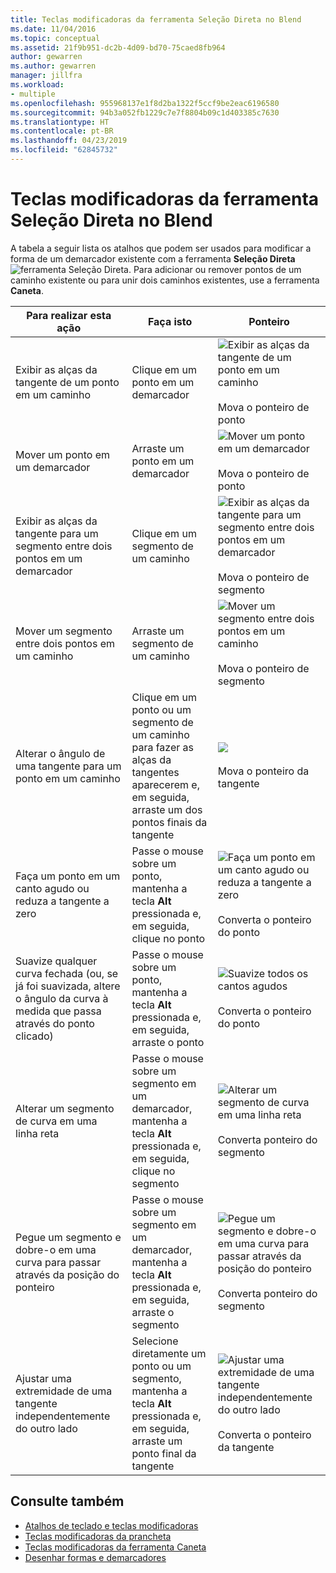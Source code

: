 ```yaml
---
title: Teclas modificadoras da ferramenta Seleção Direta no Blend
ms.date: 11/04/2016
ms.topic: conceptual
ms.assetid: 21f9b951-dc2b-4d09-bd70-75caed8fb964
author: gewarren
ms.author: gewarren
manager: jillfra
ms.workload:
- multiple
ms.openlocfilehash: 955968137e1f8d2ba1322f5ccf9be2eac6196580
ms.sourcegitcommit: 94b3a052fb1229c7e7f8804b09c1d403385c7630
ms.translationtype: HT
ms.contentlocale: pt-BR
ms.lasthandoff: 04/23/2019
ms.locfileid: "62845732"
---
```

# <a name="direct-selection-tool-modifier-keys-in-blend"></a>Teclas modificadoras da ferramenta Seleção Direta no Blend
A tabela a seguir lista os atalhos que podem ser usados para modificar a forma de um demarcador existente com a ferramenta **Seleção Direta** ![ferramenta Seleção Direta](../designers/media/6dd6571f-c116-451d-8dd2-1f88b8406362.png). Para adicionar ou remover pontos de um caminho existente ou para unir dois caminhos existentes, use a ferramenta **Caneta**.

|Para realizar esta ação|Faça isto|Ponteiro|
| - |-------------|-------------|
|Exibir as alças da tangente de um ponto em um caminho|Clique em um ponto em um demarcador|![Exibir as alças da tangente de um ponto em um caminho](../designers/media/cfcc5f41-a666-4524-a958-50b9051130ca.png)<br /><br /> Mova o ponteiro de ponto|
|Mover um ponto em um demarcador|Arraste um ponto em um demarcador|![Mover um ponto em um demarcador](../designers/media/cfcc5f41-a666-4524-a958-50b9051130ca.png)<br /><br /> Mova o ponteiro de ponto|
|Exibir as alças da tangente para um segmento entre dois pontos em um demarcador|Clique em um segmento de um caminho|![Exibir as alças da tangente para um segmento entre dois pontos em um demarcador](../designers/media/2ace930f-98fa-410b-92cf-7a4b88503ee7.png)<br /><br /> Mova o ponteiro de segmento|
|Mover um segmento entre dois pontos em um caminho|Arraste um segmento de um caminho|![Mover um segmento entre dois pontos em um caminho](../designers/media/2ace930f-98fa-410b-92cf-7a4b88503ee7.png)<br /><br /> Mova o ponteiro de segmento|
|Alterar o ângulo de uma tangente para um ponto em um caminho|Clique em um ponto ou um segmento de um caminho para fazer as alças da tangentes aparecerem e, em seguida, arraste um dos pontos finais da tangente|![](../designers/media/beb1a907-1e50-450c-aab3-4d7026f5e426.png)<br /><br /> Mova o ponteiro da tangente|
|Faça um ponto em um canto agudo ou reduza a tangente a zero|Passe o mouse sobre um ponto, mantenha a tecla **Alt** pressionada e, em seguida, clique no ponto|![Faça um ponto em um canto agudo ou reduza a tangente a zero](../designers/media/21197b10-aba4-4a9d-8145-647d0ba8e518.png)<br /><br /> Converta o ponteiro do ponto|
|Suavize qualquer curva fechada (ou, se já foi suavizada, altere o ângulo da curva à medida que passa através do ponto clicado)|Passe o mouse sobre um ponto, mantenha a tecla **Alt** pressionada e, em seguida, arraste o ponto|![Suavize todos os cantos agudos](../designers/media/21197b10-aba4-4a9d-8145-647d0ba8e518.png)<br /><br /> Converta o ponteiro do ponto|
|Alterar um segmento de curva em uma linha reta|Passe o mouse sobre um segmento em um demarcador, mantenha a tecla **Alt** pressionada e, em seguida, clique no segmento|![Alterar um segmento de curva em uma linha reta](../designers/media/975a855a-8536-441f-97ed-2f1496e416bf.png)<br /><br /> Converta ponteiro do segmento|
|Pegue um segmento e dobre-o em uma curva para passar através da posição do ponteiro|Passe o mouse sobre um segmento em um demarcador, mantenha a tecla **Alt** pressionada e, em seguida, arraste o segmento|![Pegue um segmento e dobre-o em uma curva para passar através da posição do ponteiro](../designers/media/975a855a-8536-441f-97ed-2f1496e416bf.png)<br /><br /> Converta ponteiro do segmento|
|Ajustar uma extremidade de uma tangente independentemente do outro lado|Selecione diretamente um ponto ou um segmento, mantenha a tecla **Alt** pressionada e, em seguida, arraste um ponto final da tangente|![Ajustar uma extremidade de uma tangente independentemente do outro lado](../designers/media/923951da-4081-4f8b-bebc-0f1f64d87504.png)<br /><br /> Converta o ponteiro da tangente|

## <a name="see-also"></a>Consulte também

- [Atalhos de teclado e teclas modificadoras](../designers/keyboard-shortcuts-and-modifier-keys-in-blend.md)
- [Teclas modificadoras da prancheta](../designers/artboard-modifier-keys-in-blend.md)
- [Teclas modificadoras da ferramenta Caneta](../designers/pen-tool-modifier-keys-in-blend.md)
- [Desenhar formas e demarcadores](../designers/draw-shapes-and-paths.md)